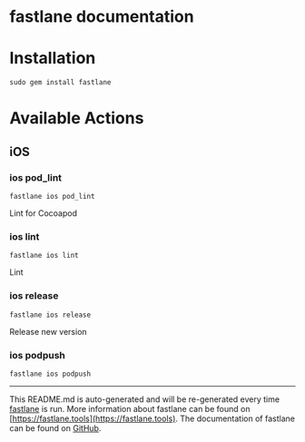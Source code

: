 fastlane documentation
================
# Installation
```
sudo gem install fastlane
```
# Available Actions
## iOS
### ios pod_lint
```
fastlane ios pod_lint
```
Lint for Cocoapod
### ios lint
```
fastlane ios lint
```
Lint
### ios release
```
fastlane ios release
```
Release new version
### ios podpush
```
fastlane ios podpush
```


----

This README.md is auto-generated and will be re-generated every time [fastlane](https://fastlane.tools) is run.
More information about fastlane can be found on [https://fastlane.tools](https://fastlane.tools).
The documentation of fastlane can be found on [GitHub](https://github.com/fastlane/fastlane/tree/master/fastlane).
